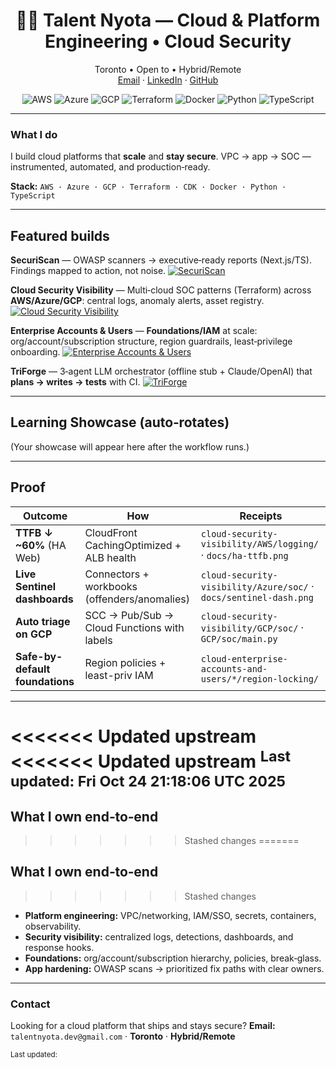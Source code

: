 <!-- Profile banner -->

<h1 align="center">👋🏿 Talent Nyota — Cloud & Platform Engineering • Cloud Security</h1>
<p align="center">
  Toronto • Open to • Hybrid/Remote
  <br/>
  <a href="mailto:trnyota@gmail.com">Email</a> ·
  <a href="https://www.linkedin.com/in/talentnyota/">LinkedIn</a> ·
  <a href="https://github.com/devtalent2030">GitHub</a>
</p>

<p align="center">
  <img alt="AWS" src="https://img.shields.io/badge/AWS-232F3E?logo=amazonaws&logoColor=white"> 
  <img alt="Azure" src="https://img.shields.io/badge/Azure-0078D4?logo=microsoftazure&logoColor=white">
  <img alt="GCP" src="https://img.shields.io/badge/GCP-1a73e8?logo=googlecloud&logoColor=white"> 
  <img alt="Terraform" src="https://img.shields.io/badge/Terraform-7B42BC?logo=terraform&logoColor=white">
  <img alt="Docker" src="https://img.shields.io/badge/Docker-2496ED?logo=docker&logoColor=white"> 
  <img alt="Python" src="https://img.shields.io/badge/Python-3776AB?logo=python&logoColor=white"> 
  <img alt="TypeScript" src="https://img.shields.io/badge/TypeScript-3178C6?logo=typescript&logoColor=white">
</p>

---

### What I do

I build cloud platforms that **scale** and **stay secure**. VPC → app → SOC — instrumented, automated, and production‑ready.

**Stack:** `AWS · Azure · GCP · Terraform · CDK · Docker · Python · TypeScript`

---

## Featured builds

**SecuriScan** — OWASP scanners → executive‑ready reports (Next.js/TS). Findings mapped to action, not noise.
[![SecuriScan](https://github-readme-stats.vercel.app/api/pin/?username=devtalent2030\&repo=SecuriScan)](https://github.com/devtalent2030/SecuriScan)

**Cloud Security Visibility** — Multi‑cloud SOC patterns (Terraform) across **AWS/Azure/GCP**: central logs, anomaly alerts, asset registry.
[![Cloud Security Visibility](https://github-readme-stats.vercel.app/api/pin/?username=devtalent2030\&repo=cloud-security-visibility)](https://github.com/devtalent2030/cloud-security-visibility)

**Enterprise Accounts & Users** — **Foundations/IAM** at scale: org/account/subscription structure, region guardrails, least‑privilege onboarding.
[![Enterprise Accounts & Users](https://github-readme-stats.vercel.app/api/pin/?username=devtalent2030\&repo=cloud-enterprise-accounts-and-users)](https://github.com/devtalent2030/cloud-enterprise-accounts-and-users)

**TriForge** — 3‑agent LLM orchestrator (offline stub + Claude/OpenAI) that **plans → writes → tests** with CI.
[![TriForge](https://github-readme-stats.vercel.app/api/pin/?username=devtalent2030\&repo=triforge)](https://github.com/devtalent2030/triforge)

---

## Learning Showcase (auto‑rotates)

<!-- SHOWCASE_START -->

(Your showcase will appear here after the workflow runs.)

<!-- SHOWCASE_END -->

---


## Proof

| Outcome | How | Receipts |
|---|---|---|
| **TTFB ↓ ~60%** (HA Web) | CloudFront CachingOptimized + ALB health | `cloud-security-visibility/AWS/logging/` · `docs/ha-ttfb.png` |
| **Live Sentinel dashboards** | Connectors + workbooks (offenders/anomalies) | `cloud-security-visibility/Azure/soc/` · `docs/sentinel-dash.png` |
| **Auto triage on GCP** | SCC → Pub/Sub → Cloud Functions with labels | `cloud-security-visibility/GCP/soc/` · `GCP/soc/main.py` |
| **Safe-by-default foundations** | Region policies + least-priv IAM | `cloud-enterprise-accounts-and-users/*/region-locking/` |

---

<<<<<<< Updated upstream
<<<<<<< Updated upstream
<sup>Last updated: Fri Oct 24 21:18:06 UTC 2025</sup>
=======
## What I own end‑to‑end
>>>>>>> Stashed changes
=======
## What I own end‑to‑end
>>>>>>> Stashed changes

* **Platform engineering:** VPC/networking, IAM/SSO, secrets, containers, observability.
* **Security visibility:** centralized logs, detections, dashboards, and response hooks.
* **Foundations:** org/account/subscription hierarchy, policies, break‑glass.
* **App hardening:** OWASP scans → prioritized fix paths with clear owners.

---

### Contact

Looking for a cloud platform that ships and stays secure?
**Email:** `talentnyota.dev@gmail.com` · **Toronto** · **Hybrid/Remote**

<sup>Last updated: <!-- timestamp action here --></sup>
